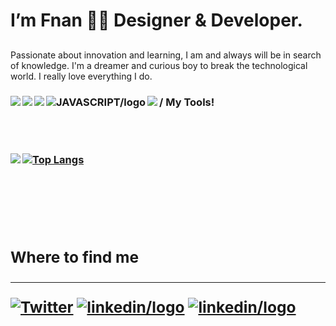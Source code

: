  <h1>I’m Fnan 👋🏽 Designer & Developer.
 
 ##
 
 Passionate about innovation and learning, I am and always will be in search of knowledge. I'm a dreamer and curious boy to break the technological world. I really love everything I do.
 
 <h3> / My Tools!
 
 <img align ="left" src="https://img.shields.io/badge/html5-%23E34F26.svg?style=for-the-badge&logo=html5&logoColor=white" />
 
<img align ="left" src="https://img.shields.io/badge/css3-%231572B6.svg?style=for-the-badge&logo=css3&logoColor=white" />
  
<img align ="left" src="https://img.shields.io/badge/Sass-CC6699?style=for-the-badge&logo=sass&logoColor=white" />
  
<img align ="left" src="https://img.shields.io/badge/javascript-%23323330.svg?style=for-the-badge&logo=javascript&logoColor=%23F7DF1E" alt="JAVASCRIPT/logo"/>

<img align ="left" src="https://img.shields.io/badge/react-%2320232a.svg?style=for-the-badge&logo=react&logoColor=%2361DAFB" />

<br><br>

<img align ="left" src="https://github-readme-stats.vercel.app/api?username=Fnanhabte&show_icons=true&theme=radical" />

  
[![Top Langs](https://github-readme-stats.vercel.app/api/top-langs/?username=Fnanhabte&langs_count=8)](https://github.com/anuraghazra/github-readme-stats)

 
<div>
   <br>  <br>  <br>  <br>  
 <h2>Where to find me
  <hr style="border-color: blue;">
  
  <a align="left" href="https://twitter.com/GoodxHope" target="_blank"><img src="https://img.shields.io/badge/Twitter-1DA1F2?style=for-the-badge&logo=twitter&logoColor=white" alt="Twitter"></a>
  <a align="left" href="https://www.linkedin.com/in/fnan-habte-8483b0247/" target="_blank"><img src="https://img.shields.io/badge/LinkedIn-0077B5?style=for-the-badge&logo=linkedin&logoColor=white" alt="linkedin/logo" ></a>
 <a align="left" href="https://github.com/Fnanhabte" target="_blank"><img src="https://img.shields.io/badge/GitHub-100000?style=for-the-badge&logo=github&logoColor=white" alt="linkedin/logo"></a>
 
 
 
